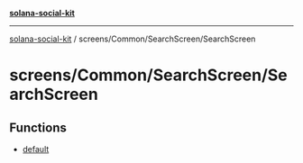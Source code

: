 [**solana-social-kit**](../../../../README.md)

***

[solana-social-kit](../../../../README.md) / screens/Common/SearchScreen/SearchScreen

# screens/Common/SearchScreen/SearchScreen

## Functions

- [default](functions/default.md)

